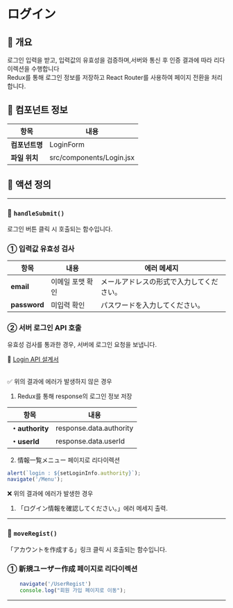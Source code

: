 # ログイン

## 📌 개요

로그인 입력을 받고, 입력값의 유효성을 검증하며,서버와 통신 후 인증 결과에 따라 리다이렉션을 수행합니다<br>
Redux를 통해 로그인 정보를 저장하고 React Router를 사용하여 페이지 전환을 처리합니다.


## 🧩 컴포넌트 정보

| 항목             | 내용                                |
|------------------|-------------------------------------|
| **컴포넌트명**   | LoginForm                         |
| **파일 위치**    | src/components/Login.jsx       |


## 🔄 액션 정의

---

### 🔹 `handleSubmit()`

로그인 버튼 클릭 시 호출되는 함수입니다.

###  ① 입력값 유효성 검사

| 항목 | 내용 | 에러 메세지 |
|------|------|------|
| **email** | 이메일 포맷 확인  | メールアドレスの形式で入力してください。|
| **password** | 미입력 확인 | パスワードを入力してください。|


###  ② 서버 로그인 API 호출

유효성 검사를 통과한 경우, 서버에 로그인 요청을 보냅니다.

📄 [Login API 설계서](../api/login_api.md)

<BR>
✅ 위의 결과에 에러가 발생하지 않은 경우

1) Redux를 통해 response의 로그인 정보 저장

| 항목 | 내용 |
|------|------|
| **・authority** | response.data.authority  |
| **・userId** | response.data.userId |


2) 情報一覧メニュー 페이지로 리다이렉션<br>

```js
alert(`login : ${setLoginInfo.authority}`);
navigate('/Menu');
```

❌ 위의 결과에 에러가 발생한 경우<BR>
1) 「ログイン情報を確認してください。」에러 메세지 출력.<BR>

---

### 🔹 `moveRegist()`

「アカウントを作成する」링크 클릭 시 호출되는 함수입니다.


###  ① 新規ユーザー作成 페이지로 리다이렉션<br>

```js
    navigate('/UserRegist')
    console.log("회원 가입 페이지로 이동");
```
---